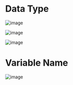 # Data Type

![image](https://user-images.githubusercontent.com/60442877/204052149-088aba50-ffc7-49a5-a453-b3a6c194ef93.png)

![image](https://user-images.githubusercontent.com/60442877/204052197-c013f718-5e74-4e40-b89b-5dc1786dc269.png)

![image](https://user-images.githubusercontent.com/60442877/204052347-213c00f0-b24f-4460-b53a-9f686f7f03df.png)

# Variable Name

![image](https://user-images.githubusercontent.com/60442877/204052544-66b07797-8574-46ca-8800-1befdda88fa1.png)
